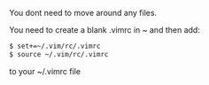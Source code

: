 You dont need to move around any files.

You need to create a blank .vimrc in ~ and then add:

``` bash
$ set+=~/.vim/rc/.vimrc
$ source ~/.vim/rc/.vimrc
```
to your ~/.vimrc file
